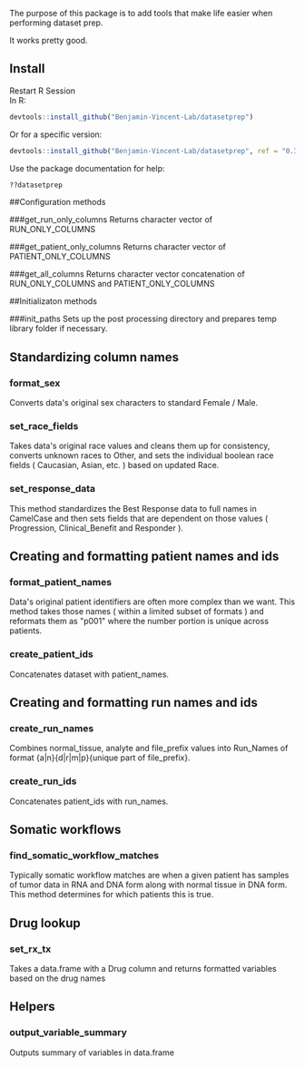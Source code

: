 The purpose of this package is to add tools that make life easier when performing dataset prep.  

It works pretty good.

## Install
Restart R Session  
In R:
``` r
devtools::install_github("Benjamin-Vincent-Lab/datasetprep")
```

Or for a specific version:
``` r
devtools::install_github("Benjamin-Vincent-Lab/datasetprep", ref = "0.3.2")
```

Use the package documentation for help:
``` r
??datasetprep
```

##Configuration methods

###get_run_only_columns
Returns character vector of RUN_ONLY_COLUMNS

###get_patient_only_columns
Returns character vector of PATIENT_ONLY_COLUMNS

###get_all_columns
Returns character vector concatenation of RUN_ONLY_COLUMNS and PATIENT_ONLY_COLUMNS

##Initializaton methods

###init_paths
Sets up the post processing directory and prepares temp library folder if necessary.

## Standardizing column names

### format_sex
Converts data's original sex characters to standard Female / Male.

### set_race_fields
Takes data's original race values and cleans them up for consistency, converts unknown races to Other, and sets the individual boolean race fields ( Caucasian, Asian, etc. ) based on updated Race.

### set_response_data
This method standardizes the Best Response data to full names in CamelCase and then sets fields that are dependent on those values ( Progression, Clinical_Benefit and Responder ).

## Creating and formatting patient names and ids

### format_patient_names
Data's original patient identifiers are often more complex than we want. This method takes those names ( within a limited subset of formats ) and reformats them as "p001" where the number portion is unique across patients.

### create_patient_ids  
Concatenates dataset with patient_names. 

## Creating and formatting run names and ids

### create_run_names  
Combines normal_tissue, analyte and file_prefix values into Run_Names of format {a|n}{d|r|m|p}{unique part of file_prefix}.

### create_run_ids
Concatenates patient_ids with run_names.

## Somatic workflows

### find_somatic_workflow_matches
Typically somatic workflow matches are when a given patient has samples of tumor data in RNA and DNA form along with normal tissue in DNA form. This method determines for which patients this is true.

## Drug lookup

### set_rx_tx
Takes a data.frame with a Drug column and returns formatted variables based on the drug names

## Helpers

### output_variable_summary
Outputs summary of variables in data.frame
